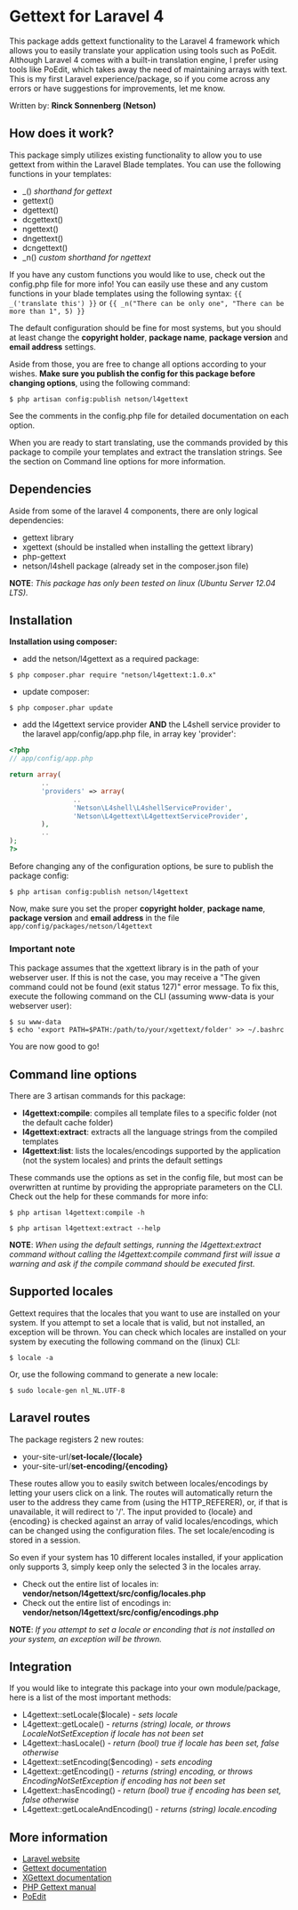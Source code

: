 # Gettext for Laravel 4

This package adds gettext functionality to the Laravel 4 framework which allows you to easily translate your application using tools such as PoEdit. Although Laravel 4 comes with a built-in translation engine, I prefer using tools like PoEdit, which takes away the need of maintaining arrays with text. This is my first Laravel experience/package, so if you come across any errors or have suggestions for improvements, let me know.

Written by: **Rinck Sonnenberg (Netson)**


## How does it work?

This package simply utilizes existing functionality to allow you to use gettext from within the Laravel Blade templates. You can use the following functions in your templates:

* _()   *shorthand for gettext*
* gettext()
* dgettext()
* dcgettext()
* ngettext()
* dngettext()
* dcngettext()
* _n()  *custom shorthand for ngettext*

If you have any custom functions you would like to use, check out the config.php file for more info! You can easily use these and any custom functions in your blade templates using the following syntax: 
``` {{ _('translate this') }} ``` or ``` {{ _n("There can be only one", "There can be more than 1", 5) }} ```

The default configuration should be fine for most systems, but you should at least change the **copyright holder**, **package name**, **package version** and **email address** settings.

Aside from those, you are free to change all options according to your wishes. **Make sure you publish the config for this package before changing options**, using the following command:

``` $ php artisan config:publish netson/l4gettext ```

See the comments in the config.php file for detailed documentation on each option.

When you are ready to start translating, use the commands provided by this package to compile your templates and extract the translation strings.
See the section on Command line options for more information.


## Dependencies

Aside from some of the laravel 4 components, there are only logical dependencies:
* gettext library
* xgettext (should be installed when installing the gettext library)
* php-gettext
* netson/l4shell package (already set in the composer.json file)

**NOTE**: *This package has only been tested on linux (Ubuntu Server 12.04 LTS).*


## Installation

**Installation using composer:**

* add the netson/l4gettext as a required package:

``` $ php composer.phar require "netson/l4gettext:1.0.x" ```

* update composer:

``` $ php composer.phar update ```

* add the l4gettext service provider **AND** the L4shell service provider to the laravel app/config/app.php file, in array key 'provider':

```php
<?php
// app/config/app.php

return array(
        ..
	    'providers' => array(
                ..
				'Netson\L4shell\L4shellServiceProvider',
                'Netson\L4gettext\L4gettextServiceProvider',
        ),
        ..
);
?>
```

Before changing any of the configuration options, be sure to publish the package config:

``` $ php artisan config:publish netson/l4gettext ```

Now, make sure you set the proper **copyright holder**, **package name**, **package version** and **email address** in the file ``` app/config/packages/netson/l4gettext ```

### Important note ###

This package assumes that the xgettext library is in the path of your webserver user. If this is not the case, you may receive a "The given command could not be found (exit status 127)" error message. To fix this, execute the following command on the CLI (assuming www-data is your webserver user):

```
$ su www-data
$ echo 'export PATH=$PATH:/path/to/your/xgettext/folder' >> ~/.bashrc
```

You are now good to go!


## Command line options

There are 3 artisan commands for this package:

* **l4gettext:compile**: compiles all template files to a specific folder (not the default cache folder)
* **l4gettext:extract**: extracts all the language strings from the compiled templates
* **l4gettext:list**: lists the locales/encodings supported by the application (not the system locales) and prints the default settings

These commands use the options as set in the config file, but most can be overwritten at runtime by providing the appropriate parameters on the CLI. Check out the help for these commands for more info:

``` $ php artisan l4gettext:compile -h ```

``` $ php artisan l4gettext:extract --help ```

**NOTE**: *When using the default settings, running the l4gettext:extract command without calling the l4gettext:compile command first will issue a warning and ask if the compile command should be executed first.*

## Supported locales

Gettext requires that the locales that you want to use are installed on your system. If you attempt to set a locale that is valid, but not installed, an exception will be thrown.
You can check which locales are installed on your system by executing the following command on the (linux) CLI:

``` $ locale -a ```

Or, use the following command to generate a new locale:

``` $ sudo locale-gen nl_NL.UTF-8 ```


## Laravel routes

The package registers 2 new routes:

* your-site-url/**set-locale/{locale}**
* your-site-url/**set-encoding/{encoding}**

These routes allow you to easily switch between locales/encodings by letting your users click on a link.
The routes will automatically return the user to the address they came from (using the HTTP_REFERER), or, if that is unavailable, it will redirect to '/'.
The input provided to {locale} and {encoding} is checked against an array of valid locales/encodings, which can be changed using the configuration files.
The set locale/encoding is stored in a session.

So even if your system has 10 different locales installed, if your application only supports 3, simply keep only the selected 3 in the locales array.

* Check out the entire list of locales in: **vendor/netson/l4gettext/src/config/locales.php**
* Check out the entire list of encodings in: **vendor/netson/l4gettext/src/config/encodings.php**

**NOTE**: *If you attempt to set a locale or enconding that is not installed on your system, an exception will be thrown.*


## Integration

If you would like to integrate this package into your own module/package, here is a list of the most important methods:

* L4gettext::setLocale($locale) - *sets locale*
* L4gettext::getLocale() - *returns (string) locale, or throws LocaleNotSetException if locale has not been set*
* L4gettext::hasLocale() - *return (bool) true if locale has been set, false otherwise*
* L4gettext::setEncoding($encoding) - *sets encoding*
* L4gettext::getEncoding() - *returns (string) encoding, or throws EncodingNotSetException if encoding has not been set*
* L4gettext::hasEncoding() - *return (bool) true if encoding has been set, false otherwise*
* L4gettext::getLocaleAndEncoding() - *returns (string) locale.encoding*


## More information
* [Laravel website](http://laravel.com)
* [Gettext documentation](http://www.gnu.org/software/gettext/)
* [XGettext documentation](http://www.gnu.org/software/gettext/manual/html_node/xgettext-Invocation.html)
* [PHP Gettext manual](http://php.net/manual/en/book.gettext.php)
* [PoEdit](http://www.poedit.net/)
